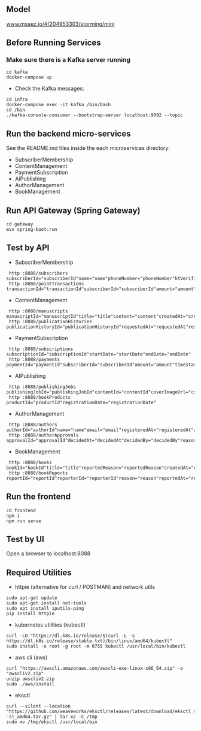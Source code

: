# 

## Model
www.msaez.io/#/204953303/storming/mini

## Before Running Services
### Make sure there is a Kafka server running
```
cd kafka
docker-compose up
```
- Check the Kafka messages:
```
cd infra
docker-compose exec -it kafka /bin/bash
cd /bin
./kafka-console-consumer --bootstrap-server localhost:9092 --topic
```

## Run the backend micro-services
See the README.md files inside the each microservices directory:

- SubscriberMembership
- ContentManagement
- PaymentSubscription
- AIPublishing
- AuthorManagement
- BookManagement


## Run API Gateway (Spring Gateway)
```
cd gateway
mvn spring-boot:run
```

## Test by API
- SubscriberMembership
```
 http :8088/subscribers subscriberId="subscriberId"name="name"phoneNumber="phoneNumber"ktVerified="ktVerified"pointBalance="pointBalance"
 http :8088/pointTransactions transactionId="transactionId"subscriberId="subscriberId"amount="amount"createdAt="createdAt"
```
- ContentManagement
```
 http :8088/manuscripts manuscriptId="manuscriptId"title="title"content="content"createdAt="createdAt"updatedAt="updatedAt"
 http :8088/publicationHistories publicationHistoryId="publicationHistoryId"requestedAt="requestedAt"resultMessage="resultMessage"publishedAt="publishedAt"
```
- PaymentSubscription
```
 http :8088/subscriptions subscriptionId="subscriptionId"startDate="startDate"endDate="endDate"
 http :8088/payments paymentId="paymentId"subscriberId="subscriberId"amount="amount"timestamp="timestamp"
```
- AIPublishing
```
 http :8088/publishingJobs publishingJobId="publishingJobId"contentId="contentId"coverImageUrl="coverImageUrl"summaryText="summaryText"productId="productId"requestedAt="requestedAt"completedAt="completedAt"
 http :8088/bookProducts productId="productId"registrationDate="registrationDate"
```
- AuthorManagement
```
 http :8088/authors authorId="authorId"name="name"email="email"registeredAt="registeredAt"approvedAt="approvedAt"rejectedAt="rejectedAt"
 http :8088/authorApprovals approvalId="approvalId"decidedAt="decidedAt"decidedBy="decidedBy"reason="reason"
```
- BookManagement
```
 http :8088/books bookId="bookId"title="title"reportedReason="reportedReason"createdAt="createdAt"
 http :8088/bookReports reportId="reportId"reporterId="reporterId"reason="reason"reportedAt="reportedAt"
```


## Run the frontend
```
cd frontend
npm i
npm run serve
```

## Test by UI
Open a browser to localhost:8088

## Required Utilities

- httpie (alternative for curl / POSTMAN) and network utils
```
sudo apt-get update
sudo apt-get install net-tools
sudo apt install iputils-ping
pip install httpie
```

- kubernetes utilities (kubectl)
```
curl -LO "https://dl.k8s.io/release/$(curl -L -s https://dl.k8s.io/release/stable.txt)/bin/linux/amd64/kubectl"
sudo install -o root -g root -m 0755 kubectl /usr/local/bin/kubectl
```

- aws cli (aws)
```
curl "https://awscli.amazonaws.com/awscli-exe-linux-x86_64.zip" -o "awscliv2.zip"
unzip awscliv2.zip
sudo ./aws/install
```

- eksctl 
```
curl --silent --location "https://github.com/weaveworks/eksctl/releases/latest/download/eksctl_$(uname -s)_amd64.tar.gz" | tar xz -C /tmp
sudo mv /tmp/eksctl /usr/local/bin
```
